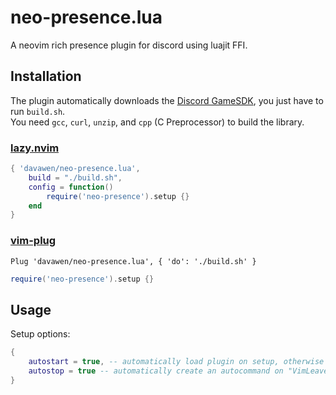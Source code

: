 # neo-presence.lua

A neovim rich presence plugin for discord using luajit FFI.

## Installation

The plugin automatically downloads the [Discord GameSDK](https://discord.com/developers/docs/game-sdk/sdk-starter-guide), you just have to run `build.sh`.  
You need `gcc`, `curl`, `unzip`, and `cpp` (C Preprocessor) to build the library.

### [lazy.nvim](https://github.com/folke/lazy.nvim)

```lua
{ 'davawen/neo-presence.lua',
    build = "./build.sh",
    config = function()
        require('neo-presence').setup {}
    end
}
```

### [vim-plug](https://github.com/junegunn/vim-plug)

```vim
Plug 'davawen/neo-presence.lua', { 'do': './build.sh' }
```

```lua
require('neo-presence').setup {}
```

## Usage

Setup options:
```lua
{
	autostart = true, -- automatically load plugin on setup, otherwise call `require('neo-presence.presence').start` or `:Neopresence`
	autostop = true -- automatically create an autocommand on "VimLeave" to quit plugin, otherwise call `require('neo-presence.presence).stop` or `NeopresenceQuit`
}
```
